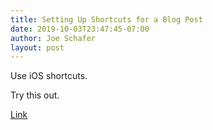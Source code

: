 ```yaml
---
title: Setting Up Shortcuts for a Blog Post
date: 2019-10-03T23:47:45-07:00
author: Joe Schafer
layout: post
---
```


Use iOS shortcuts.

Try this out.

[Link](https://thesweetsetup.com/a-ulysses-shortcuts-and-working-copy-workflow-for-capturing-ideas-and-publishing-to-a-jekyll-based-blog/)
